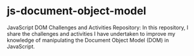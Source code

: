 # js-document-object-model 
JavaScript DOM Challenges and Activities Repository: In this repository, I share the challenges and activities I have undertaken to improve my knowledge of manipulating the Document Object Model (DOM) in JavaScript.
